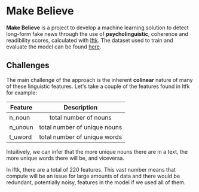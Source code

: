 # Make Believe 


**Make Believe** is a project to develop a machine learning solution to detect long-form fake news through the use of __psycholinguistic__, coherence and readibility scores, calculated with [lftk](https://github.com/brucewlee/lftk/blob/main/readme.md#essential-tips-and-to-do-guides). The dataset used to train and evaluate the model can be found [here](https://www.kaggle.com/datasets/hassanamin/textdb3).

## Challenges

The main challenge of the approach is the inherent __colinear__ nature of many of these linguistic features. Let's take a couple of the features found in ltfk for example: 

| Feature        | Description  |
| -------------- |:-------------:|
| n_noun         | total number of nouns|
| n_unoun        | total number of unique nouns |
| t_uword        | total number of unique words |

Intuitively, we can infer that the more unique nouns there are in a text, the more unique words there will be, and viceversa.

In lftk, there are a total of 220 features. This vast number means that compute will be an issue for large amounts of data and there would be redundant, potentially noisy, features in the model if we used all of them.



